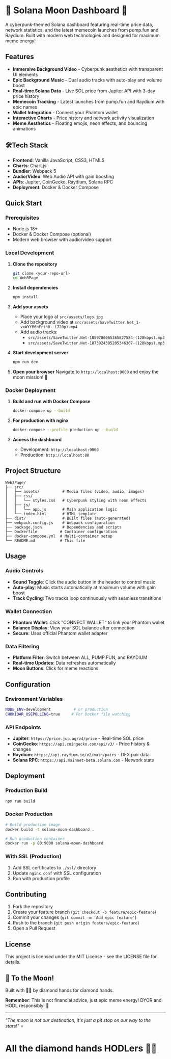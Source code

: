 # 🚀 Solana Moon Dashboard 🌙

A cyberpunk-themed Solana dashboard featuring real-time price data, network statistics, and the latest memecoin launches from pump.fun and Raydium. Built with modern web technologies and designed for maximum meme energy!

## Features

- **Immersive Background Video** - Cyberpunk aesthetics with transparent UI elements
- **Epic Background Music** - Dual audio tracks with auto-play and volume boost
- **Real-time Solana Data** - Live SOL price from Jupiter API with 3-day price history
- **Memecoin Tracking** - Latest launches from pump.fun and Raydium with epic names
- **Wallet Integration** - Connect your Phantom wallet
- **Interactive Charts** - Price history and network activity visualization
- **Meme Aesthetics** - Floating emojis, neon effects, and bouncing animations

## 🛠Tech Stack

- **Frontend**: Vanilla JavaScript, CSS3, HTML5
- **Charts**: Chart.js
- **Bundler**: Webpack 5
- **Audio/Video**: Web Audio API with gain boosting
- **APIs**: Jupiter, CoinGecko, Raydium, Solana RPC
- **Deployment**: Docker & Docker Compose

## Quick Start

### Prerequisites

- Node.js 18+
- Docker & Docker Compose (optional)
- Modern web browser with audio/video support

### Local Development

1. **Clone the repository**
   ```bash
   git clone <your-repo-url>
   cd Web3Page
   ```

2. **Install dependencies**
   ```bash
   npm install
   ```

3. **Add your assets**
   - Place your logo at `src/assets/logo.jpg`
   - Add background video at `src/assets/SaveTwitter.Net_1-vxWYYM6hFrth0-_(720p).mp4`
   - Add audio tracks:
     - `src/assets/SaveTwitter.Net-1859786065365827584-(128kbps).mp3`
     - `src/assets/SaveTwitter.Net-1873924385205346307-(128kbps).mp3`

4. **Start development server**
   ```bash
   npm run dev
   ```

5. **Open your browser**
   Navigate to `http://localhost:9000` and enjoy the moon mission! 🚀

### Docker Deployment

1. **Build and run with Docker Compose**
   ```bash
   docker-compose up --build
   ```

2. **For production with nginx**
   ```bash
   docker-compose --profile production up --build
   ```

3. **Access the dashboard**
   - Development: `http://localhost:9000`
   - Production: `http://localhost:80`

## Project Structure

```
Web3Page/
├── src/
│   ├── assets/          # Media files (video, audio, images)
│   ├── css/
│   │   └── styles.css   # Cyberpunk styling with neon effects
│   ├── js/
│   │   └── app.js       # Main application logic
│   └── index.html       # HTML template
├── dist/                # Built files (auto-generated)
├── webpack.config.js    # Webpack configuration
├── package.json         # Dependencies and scripts
├── Dockerfile          # Container configuration
├── docker-compose.yml  # Multi-container setup
└── README.md           # This file
```

## Usage

### Audio Controls
- **Sound Toggle**: Click the audio button in the header to control music
- **Auto-play**: Music starts automatically at maximum volume with gain boost
- **Track Cycling**: Two tracks loop continuously with seamless transitions

### Wallet Connection
- **Phantom Wallet**: Click "CONNECT WALLET" to link your Phantom wallet
- **Balance Display**: View your SOL balance after connection
- **Secure**: Uses official Phantom wallet adapter

### Data Filtering
- **Platform Filter**: Switch between ALL, PUMP.FUN, and RAYDIUM
- **Real-time Updates**: Data refreshes automatically
- **Moon Buttons**: Click for meme reactions

## Configuration

### Environment Variables
```bash
NODE_ENV=development          # or production
CHOKIDAR_USEPOLLING=true     # For Docker file watching
```

### API Endpoints
- **Jupiter**: `https://price.jup.ag/v4/price` - Real-time SOL price
- **CoinGecko**: `https://api.coingecko.com/api/v3/` - Price history & changes
- **Raydium**: `https://api.raydium.io/v2/main/pairs` - DEX pair data
- **Solana RPC**: `https://api.mainnet-beta.solana.com` - Network stats

## Deployment

### Production Build
```bash
npm run build
```

### Docker Production
```bash
# Build production image
docker build -t solana-moon-dashboard .

# Run production container
docker run -p 80:9000 solana-moon-dashboard
```

### With SSL (Production)
1. Add SSL certificates to `./ssl/` directory
2. Update `nginx.conf` with SSL configuration
3. Run with production profile

## Contributing

1. Fork the repository
2. Create your feature branch (`git checkout -b feature/epic-feature`)
3. Commit your changes (`git commit -m 'Add epic feature'`)
4. Push to the branch (`git push origin feature/epic-feature`)
5. Open a Pull Request

## License

This project is licensed under the MIT License - see the LICENSE file for details.

## 🌙 To the Moon!

Built with 💎🙌 by diamond hands for diamond hands. 

**Remember**: This is not financial advice, just epic meme energy! DYOR and HODL responsibly! 🚀

---

*"The moon is not our destination, it's just a pit stop on our way to the stars!"* ⭐

# All the diamond hands HODLers 💎🙌
